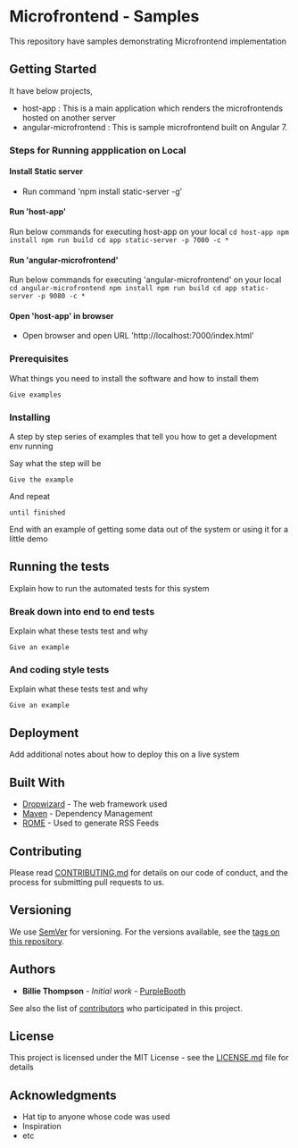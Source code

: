 # Microfrontend - Samples

This repository have samples demonstrating Microfrontend implementation

## Getting Started
It have below projects,
* host-app : This is a main application which renders the microfrontends hosted on another server
* angular-microfrontend : This is sample microfrontend built on Angular 7. 

### Steps for Running appplication on Local

#### Install Static server
* Run command 'npm install static-server -g'

#### Run 'host-app'
Run below commands for executing host-app on your local
    ```
    cd host-app
    npm install
    npm run build
    cd app
    static-server -p 7000 -c *
    ```

#### Run 'angular-microfrontend'
Run below commands for executing 'angular-microfrontend' on your local
    ```
    cd angular-microfrontend
    npm install
    npm run build
    cd app
    static-server -p 9080 -c *
    ```

#### Open  'host-app' in browser
* Open browser and open URL 'http://localhost:7000/index.html'

### Prerequisites

What things you need to install the software and how to install them

```
Give examples
```

### Installing

A step by step series of examples that tell you how to get a development env running

Say what the step will be

```
Give the example
```

And repeat

```
until finished
```

End with an example of getting some data out of the system or using it for a little demo

## Running the tests

Explain how to run the automated tests for this system

### Break down into end to end tests

Explain what these tests test and why

```
Give an example
```

### And coding style tests

Explain what these tests test and why

```
Give an example
```

## Deployment

Add additional notes about how to deploy this on a live system

## Built With

* [Dropwizard](http://www.dropwizard.io/1.0.2/docs/) - The web framework used
* [Maven](https://maven.apache.org/) - Dependency Management
* [ROME](https://rometools.github.io/rome/) - Used to generate RSS Feeds

## Contributing

Please read [CONTRIBUTING.md](https://gist.github.com/PurpleBooth/b24679402957c63ec426) for details on our code of conduct, and the process for submitting pull requests to us.

## Versioning

We use [SemVer](http://semver.org/) for versioning. For the versions available, see the [tags on this repository](https://github.com/your/project/tags). 

## Authors

* **Billie Thompson** - *Initial work* - [PurpleBooth](https://github.com/PurpleBooth)

See also the list of [contributors](https://github.com/your/project/contributors) who participated in this project.

## License

This project is licensed under the MIT License - see the [LICENSE.md](LICENSE.md) file for details

## Acknowledgments

* Hat tip to anyone whose code was used
* Inspiration
* etc
